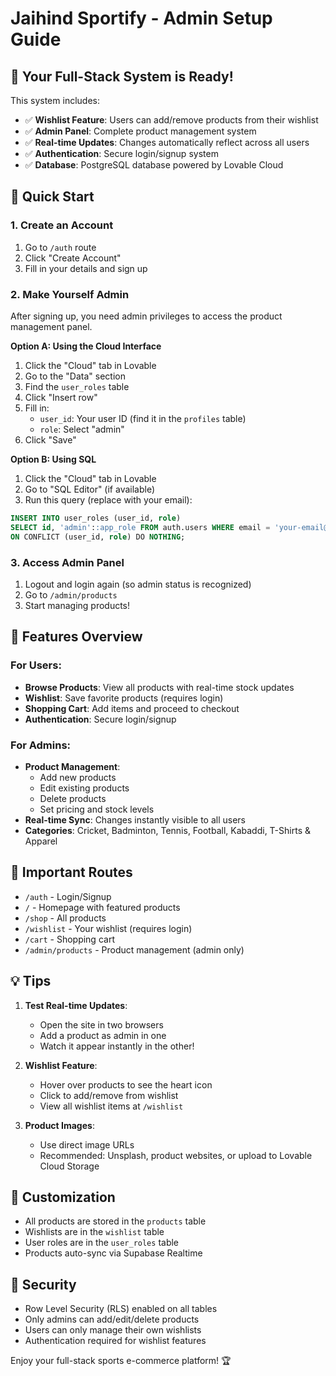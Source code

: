 # Jaihind Sportify - Admin Setup Guide

## 🎉 Your Full-Stack System is Ready!

This system includes:
- ✅ **Wishlist Feature**: Users can add/remove products from their wishlist
- ✅ **Admin Panel**: Complete product management system
- ✅ **Real-time Updates**: Changes automatically reflect across all users
- ✅ **Authentication**: Secure login/signup system
- ✅ **Database**: PostgreSQL database powered by Lovable Cloud

## 🚀 Quick Start

### 1. Create an Account
1. Go to `/auth` route
2. Click "Create Account"
3. Fill in your details and sign up

### 2. Make Yourself Admin
After signing up, you need admin privileges to access the product management panel.

**Option A: Using the Cloud Interface**
1. Click the "Cloud" tab in Lovable
2. Go to the "Data" section
3. Find the `user_roles` table
4. Click "Insert row"
5. Fill in:
   - `user_id`: Your user ID (find it in the `profiles` table)
   - `role`: Select "admin"
6. Click "Save"

**Option B: Using SQL**
1. Click the "Cloud" tab in Lovable
2. Go to "SQL Editor" (if available)
3. Run this query (replace with your email):
```sql
INSERT INTO user_roles (user_id, role)
SELECT id, 'admin'::app_role FROM auth.users WHERE email = 'your-email@example.com'
ON CONFLICT (user_id, role) DO NOTHING;
```

### 3. Access Admin Panel
1. Logout and login again (so admin status is recognized)
2. Go to `/admin/products`
3. Start managing products!

## 📱 Features Overview

### For Users:
- **Browse Products**: View all products with real-time stock updates
- **Wishlist**: Save favorite products (requires login)
- **Shopping Cart**: Add items and proceed to checkout
- **Authentication**: Secure login/signup

### For Admins:
- **Product Management**: 
  - Add new products
  - Edit existing products
  - Delete products
  - Set pricing and stock levels
- **Real-time Sync**: Changes instantly visible to all users
- **Categories**: Cricket, Badminton, Tennis, Football, Kabaddi, T-Shirts & Apparel

## 🔗 Important Routes

- `/auth` - Login/Signup
- `/` - Homepage with featured products
- `/shop` - All products
- `/wishlist` - Your wishlist (requires login)
- `/cart` - Shopping cart
- `/admin/products` - Product management (admin only)

## 💡 Tips

1. **Test Real-time Updates**: 
   - Open the site in two browsers
   - Add a product as admin in one
   - Watch it appear instantly in the other!

2. **Wishlist Feature**:
   - Hover over products to see the heart icon
   - Click to add/remove from wishlist
   - View all wishlist items at `/wishlist`

3. **Product Images**:
   - Use direct image URLs
   - Recommended: Unsplash, product websites, or upload to Lovable Cloud Storage

## 🎨 Customization

- All products are stored in the `products` table
- Wishlists are in the `wishlist` table  
- User roles are in the `user_roles` table
- Products auto-sync via Supabase Realtime

## 🔐 Security

- Row Level Security (RLS) enabled on all tables
- Only admins can add/edit/delete products
- Users can only manage their own wishlists
- Authentication required for wishlist features

Enjoy your full-stack sports e-commerce platform! 🏆
